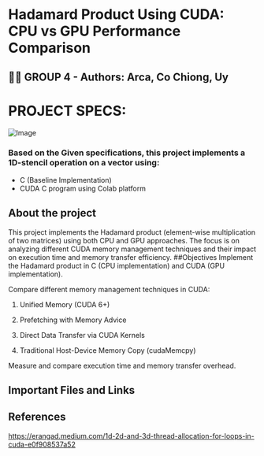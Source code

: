 # Hadamard Product Using CUDA: CPU vs GPU Performance Comparison
## 👨‍💻 GROUP 4 - Authors: Arca, Co Chiong, Uy
# PROJECT SPECS:
![Image](https://github.com/user-attachments/assets/ed1c1309-5781-4a9c-91be-39ef8d98a9a4)
### Based on the Given specifications, this project implements a 1D-stencil operation on a vector using:
- C (Baseline Implementation)
- CUDA C program using Colab platform
## About the project
This project implements the Hadamard product (element-wise multiplication of two matrices) using both CPU and GPU approaches. The focus is on analyzing different CUDA memory management techniques and their impact on execution time and memory transfer efficiency.
##Objectives
Implement the Hadamard product in C (CPU implementation) and CUDA (GPU implementation).

Compare different memory management techniques in CUDA:

  1. Unified Memory (CUDA 6+)

  2. Prefetching with Memory Advice

  3. Direct Data Transfer via CUDA Kernels

  4. Traditional Host-Device Memory Copy (cudaMemcpy)

Measure and compare execution time and memory transfer overhead.
## Important Files and Links

## References
https://erangad.medium.com/1d-2d-and-3d-thread-allocation-for-loops-in-cuda-e0f908537a52 

